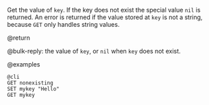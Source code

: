 Get the value of `key`. If the key does not exist the special value `nil` is returned.
An error is returned if the value stored at `key` is not a string, because `GET`
only handles string values.

@return

@bulk-reply: the value of `key`, or `nil` when `key` does not exist.

@examples

    @cli
    GET nonexisting
    SET mykey "Hello"
    GET mykey

